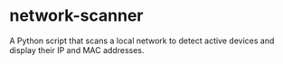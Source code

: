 # network-scanner
A Python script that scans a local network to detect active devices and display their IP and MAC addresses.
